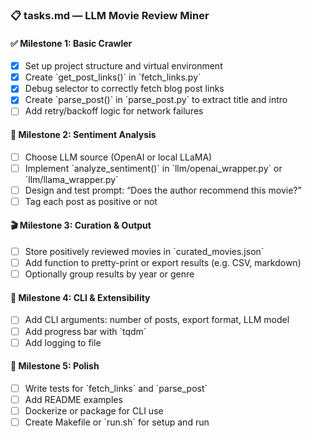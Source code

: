 ### 📋 tasks.md — LLM Movie Review Miner

#### ✅ Milestone 1: Basic Crawler
- [x] Set up project structure and virtual environment
- [x] Create \`get_post_links()\` in \`fetch_links.py\`
- [x] Debug selector to correctly fetch blog post links
- [x] Create \`parse_post()\` in \`parse_post.py\` to extract title and intro
- [ ] Add retry/backoff logic for network failures

#### 🧠 Milestone 2: Sentiment Analysis
- [ ] Choose LLM source (OpenAI or local LLaMA)
- [ ] Implement \`analyze_sentiment()\` in \`llm/openai_wrapper.py\` or \`llm/llama_wrapper.py\`
- [ ] Design and test prompt: “Does the author recommend this movie?”
- [ ] Tag each post as positive or not

#### 🎬 Milestone 3: Curation & Output
- [ ] Store positively reviewed movies in \`curated_movies.json\`
- [ ] Add function to pretty-print or export results (e.g. CSV, markdown)
- [ ] Optionally group results by year or genre

#### 🔧 Milestone 4: CLI & Extensibility
- [ ] Add CLI arguments: number of posts, export format, LLM model
- [ ] Add progress bar with \`tqdm\`
- [ ] Add logging to file

#### 🚀 Milestone 5: Polish
- [ ] Write tests for \`fetch_links\` and \`parse_post\`
- [ ] Add README examples
- [ ] Dockerize or package for CLI use
- [ ] Create Makefile or \`run.sh\` for setup and run

